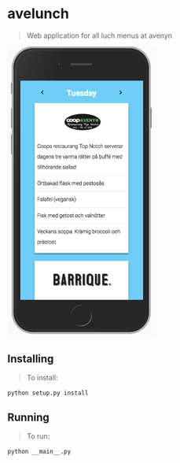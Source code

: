 # avelunch
> Web application for all luch menus at avenyn

<img src='avelunch.png' width='300px'/>

## Installing
> To install:

    python setup.py install

## Running
> To run:

    python __main__.py
